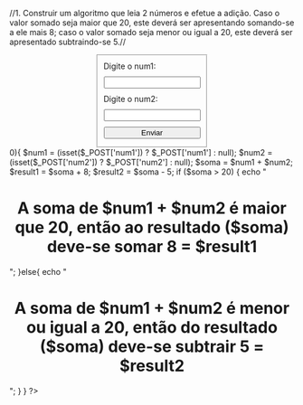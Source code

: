 //1. Construir um algoritmo que leia 2 números e efetue a adição. Caso o valor
somado seja maior que 20, este deverá ser apresentando somando-se a ele
mais 8; caso o valor somado seja menor ou igual a 20, este deverá ser
apresentado subtraindo-se 5.//
<!DOCTYPE html>
<html>
	<head>
		<title>Exercicio PHP 01</title>
		<style>
			form { width: 200px; height: auto; margin: 0 auto; }
			label, input { width: 100%; height: auto; display: block; float:left; margin: 5px 0; }
		</style>
	</head>
	<body>
	<form action="#" method="post">
		<fieldset>
			<label>Digite o num1:</label>
            <input type="number" name="num1" value="" />
			<label>Digite o num2:</label>
            <input type="number" name="num2" value="" />
			<input type="submit" value="Enviar" />
        </fieldset>
    </form>
	<?php
	if (count($_POST)>0){
	$num1 = (isset($_POST['num1']) ? $_POST['num1'] : null);
	$num2 = (isset($_POST['num2']) ? $_POST['num2'] : null);
	$soma = $num1 + $num2;
	$result1 = $soma + 8;
	$result2 = $soma - 5;
		if ($soma > 20) {
			echo "<h1 align='center'>A soma de $num1 + $num2 é maior que 20, então ao resultado ($soma) deve-se somar 8 = $result1</h1>";
		}else{
			echo "<h1 align='center'>A soma de $num1 + $num2 é menor ou igual a 20, então do resultado ($soma) deve-se subtrair 5 = $result2</h1>";
		}
	}
	?>
	</body>
</html>
